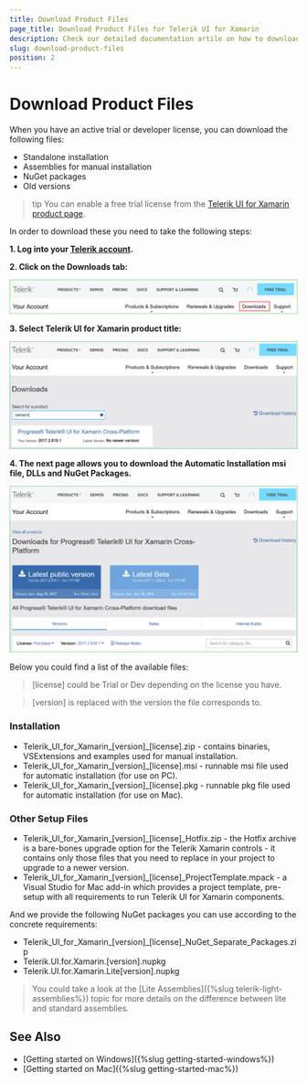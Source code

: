 ```yaml
---
title: Download Product Files
page_title: Download Product Files for Telerik UI for Xamarin
description: Check our detailed documentation artile on how to download product files for Telerik UI for Xamarin. Find all you need to know in Xamarin.Forms installation and deployment documentation. 
slug: download-product-files
position: 2
---
```


# Download Product Files

When you have an active trial or developer license, you can download the following files:

* Standalone installation
* Assemblies for manual installation
* NuGet packages
* Old versions

>tip You can enable a free trial license from the [Telerik UI for Xamarin product page](https://www.telerik.com/xamarin-ui). 

In order to download these you need to take the following steps:

**1. Log into your [Telerik account](https://www.telerik.com/account/).**

**2. Click on the __Downloads__ tab:**

![](images/download_product_files_1.png)

**3. Select __Telerik UI for Xamarin__ product title:**

![](images/download_product_files_2.png)

**4. The next page allows you to download the Automatic Installation msi file, DLLs and NuGet Packages.**

![](images/download_product_files_3.png)

Below you could find a list of the available files:

>[license] could be Trial or Dev depending on the license you have.

>[version] is replaced with the version the file corresponds to.

### Installation

* Telerik_UI_for_Xamarin_[version]_[license].zip  - contains binaries, VSExtensions and examples used for manual installation.
* Telerik_UI_for_Xamarin_[version]_[license].msi - runnable msi file used for automatic installation (for use on PC).
* Telerik_UI_for_Xamarin_[version]_[license].pkg - runnable pkg file used for automatic installation (for use on Mac).

### Other Setup Files

* Telerik_UI_for_Xamarin_[version]_[license]_Hotfix.zip - the Hotfix archive is a bare-bones upgrade option for the Telerik Xamarin controls - it contains only those files that you need to replace in your project to upgrade to a newer version. 
* Telerik_UI_for_Xamarin_[version]_[license]_ProjectTemplate.mpack -  a Visual Studio for Mac add-in which provides a project template, pre-setup with all requirements to run Telerik UI for Xamarin components.

And we provide the following NuGet packages you can use according to the concrete requirements:

* Telerik_UI_for_Xamarin_[version]_[license]_NuGet_Separate_Packages.zip
* Telerik.UI.for.Xamarin.[version].nupkg
* Telerik.UI.for.Xamarin.Lite[version].nupkg

>You could take a look at the [Lite Assemblies]({%slug telerik-light-assemblies%}) topic for more details on the difference between lite and standard assemblies.

## See Also

- [Getting started on Windows]({%slug getting-started-windows%})
- [Getting started on Mac]({%slug getting-started-mac%})

